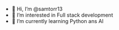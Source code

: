 - 👋 Hi, I’m @samtorr13
- 👀 I’m interested in Full stack development
- 🌱 I’m currently learning Python ans AI

<!---
samtorr13/samtorr13 is a ✨ special ✨ repository because its `README.md` (this file) appears on your GitHub profile.
You can click the Preview link to take a look at your changes.
--->
